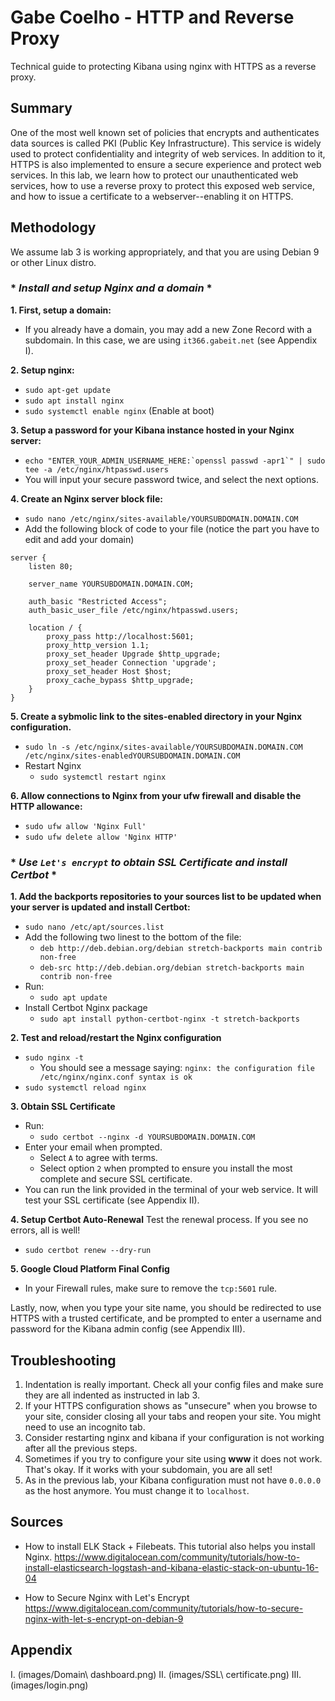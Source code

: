 # Gabe Coelho - HTTP and Reverse Proxy
Technical guide to protecting Kibana using nginx with HTTPS as a reverse proxy.

## Summary
One of the most well known set of policies that encrypts and authenticates data sources is called PKI (Public Key Infrastructure). 
This service is widely used to protect confidentiality and integrity of web services. In addition to it, HTTPS is also implemented to ensure a secure experience and protect web services. In this lab, we learn how to protect our unauthenticated web services, how to use a reverse proxy to protect this exposed web service, and how to issue a certificate to a webserver--enabling it on HTTPS.

## Methodology
We assume lab 3 is working appropriately, and that you are using Debian 9 or other Linux distro.
### * *Install and setup Nginx and a domain* *

**1. First, setup a domain:**
- If you already have a domain, you may add a new Zone Record with a subdomain. In this case, we are using `it366.gabeit.net` (see Appendix I).

**2. Setup nginx:**
- `sudo apt-get update`
- `sudo apt install nginx`
- `sudo systemctl enable nginx` (Enable at boot)

**3. Setup a password for your Kibana instance hosted in your Nginx server:**
- ``echo "ENTER_YOUR_ADMIN_USERNAME_HERE:`openssl passwd -apr1`" | sudo tee -a /etc/nginx/htpasswd.users``
- You will input your secure password twice, and select the next options.

**4. Create an Nginx server block file:**
- `sudo nano /etc/nginx/sites-available/YOURSUBDOMAIN.DOMAIN.COM`
- Add the following block of code to your file (notice the part you have to edit and add your domain)
```
server {
    listen 80;

    server_name YOURSUBDOMAIN.DOMAIN.COM;

    auth_basic "Restricted Access";
    auth_basic_user_file /etc/nginx/htpasswd.users;

    location / {
        proxy_pass http://localhost:5601;
        proxy_http_version 1.1;
        proxy_set_header Upgrade $http_upgrade;
        proxy_set_header Connection 'upgrade';
        proxy_set_header Host $host;
        proxy_cache_bypass $http_upgrade;
    }
}
```

**5. Create a sybmolic link to the sites-enabled directory in your Nginx configuration.**
- `sudo ln -s /etc/nginx/sites-available/YOURSUBDOMAIN.DOMAIN.COM /etc/nginx/sites-enabledYOURSUBDOMAIN.DOMAIN.COM`
- Restart Nginx
   - `sudo systemctl restart nginx`

**6. Allow connections to Nginx from your ufw firewall and disable the HTTP allowance:**
- `sudo ufw allow 'Nginx Full'`
- `sudo ufw delete allow 'Nginx HTTP'`


### * *Use `Let's encrypt` to obtain SSL Certificate and install Certbot* *

**1. Add the backports repositories to your sources list to be updated when your server is updated and install Certbot:**
- `sudo nano /etc/apt/sources.list`
- Add the following two linest to the bottom of the file:
   - `deb http://deb.debian.org/debian stretch-backports main contrib non-free`
   - `deb-src http://deb.debian.org/debian stretch-backports main contrib non-free`
- Run:
   - `sudo apt update`
- Install Certbot Nginx package
   - `sudo apt install python-certbot-nginx -t stretch-backports`

**2. Test and reload/restart the Nginx configuration**
- `sudo nginx -t`
   - You should see a message saying: `nginx: the configuration file /etc/nginx/nginx.conf syntax is ok`
- `sudo systemctl reload nginx`

**3. Obtain SSL Certificate**
- Run:
   - `sudo certbot --nginx -d YOURSUBDOMAIN.DOMAIN.COM`
- Enter your email when prompted.
   - Select `A` to agree with terms.
   - Select option `2` when prompted to ensure you install the most complete and secure SSL certificate.
- You can run the link provided in the terminal of your web service. It will test your SSL certificate (see Appendix II). 

**4. Setup Certbot Auto-Renewal**
Test the renewal process. If you see no errors, all is well!
- `sudo certbot renew --dry-run`

**5. Google Cloud Platform Final Config**
- In your Firewall rules, make sure to remove the `tcp:5601` rule.

Lastly, now, when you type your site name, you should be redirected to use HTTPS with a trusted certificate, and be prompted to enter a username and password for the Kibana admin config (see Appendix III).

## Troubleshooting
1. Indentation is really important. Check all your config files and make sure they are all indented as instructed in lab 3.
2. If your HTTPS configuration shows as "unsecure" when you browse to your site, consider closing all your tabs and reopen your site. You might need to use an incognito tab.
3. Consider restarting nginx and kibana if your configuration is not working after all the previous steps.
4. Sometimes if you try to configure your site using **www** it does not work. That's okay. If it works with your subdomain, you are all set!
5. As in the previous lab, your Kibana configuration must not have `0.0.0.0` as the host anymore. You must change it to `localhost`.

## Sources
- How to install ELK Stack + Filebeats. This tutorial also helps you install Nginx.
https://www.digitalocean.com/community/tutorials/how-to-install-elasticsearch-logstash-and-kibana-elastic-stack-on-ubuntu-16-04

- How to Secure Nginx with Let's Encrypt
https://www.digitalocean.com/community/tutorials/how-to-secure-nginx-with-let-s-encrypt-on-debian-9

## Appendix
I. (images/Domain\ dashboard.png)
II. (images/SSL\ certificate.png)
III. (images/login.png)

